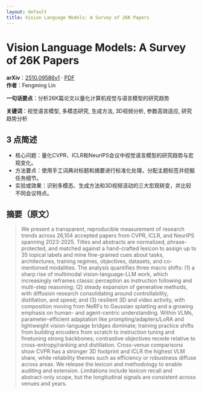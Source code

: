 ```yaml
---
layout: default
title: Vision Language Models: A Survey of 26K Papers
---
```


# Vision Language Models: A Survey of 26K Papers
**arXiv**：[2510.09586v1](https://arxiv.org/abs/2510.09586) · [PDF](https://arxiv.org/pdf/2510.09586.pdf)  
**作者**：Fengming Lin  

**一句话要点**：分析26K篇论文以量化计算机视觉与语言模型的研究趋势

**关键词**：视觉语言模型, 多模态研究, 生成方法, 3D视频分析, 参数高效适应, 研究趋势分析

## 3 点简述
- 核心问题：量化CVPR、ICLR和NeurIPS会议中视觉语言模型的研究趋势与宏观变化。
- 方法要点：使用手工词典对标题和摘要进行标准化处理，分配主题标签并挖掘任务细节。
- 实验或效果：识别多模态、生成方法和3D视频活动的三大宏观转变，并比较不同会议特点。

## 摘要（原文）

> We present a transparent, reproducible measurement of research trends across
> 26,104 accepted papers from CVPR, ICLR, and NeurIPS spanning 2023-2025. Titles
> and abstracts are normalized, phrase-protected, and matched against a
> hand-crafted lexicon to assign up to 35 topical labels and mine fine-grained
> cues about tasks, architectures, training regimes, objectives, datasets, and
> co-mentioned modalities. The analysis quantifies three macro shifts: (1) a
> sharp rise of multimodal vision-language-LLM work, which increasingly reframes
> classic perception as instruction following and multi-step reasoning; (2)
> steady expansion of generative methods, with diffusion research consolidating
> around controllability, distillation, and speed; and (3) resilient 3D and video
> activity, with composition moving from NeRFs to Gaussian splatting and a
> growing emphasis on human- and agent-centric understanding. Within VLMs,
> parameter-efficient adaptation like prompting/adapters/LoRA and lightweight
> vision-language bridges dominate; training practice shifts from building
> encoders from scratch to instruction tuning and finetuning strong backbones;
> contrastive objectives recede relative to cross-entropy/ranking and
> distillation. Cross-venue comparisons show CVPR has a stronger 3D footprint and
> ICLR the highest VLM share, while reliability themes such as efficiency or
> robustness diffuse across areas. We release the lexicon and methodology to
> enable auditing and extension. Limitations include lexicon recall and
> abstract-only scope, but the longitudinal signals are consistent across venues
> and years.


